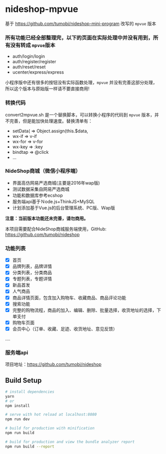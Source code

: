 # nideshop-mpvue

基于 <https://github.com/tumobi/nideshop-mini-program> 改写的 `mpvue` 版本

### 所有功能已经全部整理完，以下的页面在实际处理中并没有用到，所有没有转成 `mpvue`版本

- auth/login/login
- auth/register/register
- auth/reset/reset
- ucenter/express/express

小程序版中还有很多的按钮没有实际函数处理，`mpvue` 并没有完善这部分处理，
所以这个版本与原始版一样请不要直接商用!

### 转换代码

convert2mpvue.sh 是一个替换脚本，可以转换小程序的代码到 `mpvue` 版本，并不完善，但是能加快处理速度。替换清单有：

- setData( => Object.assign(this.$data,
- wx-if => v-if
- wx-for => v-for
- wx-key => :key
- bindtap => @click
- ...

### NideShop商城（微信小程序端）

+ 界面高仿网易严选商城(主要是2016年wap版)
+ 测试数据采集自网易严选商城
+ 功能和数据库参考ecshop
+ 服务端api基于Ｎode.js+ThinkJS+MySQL
+ 计划添加基于Vue.js的后台管理系统、PC版、Ｗap版

**注意：当前版本功能还未完善，请勿商用。**

本项目需要配合NideShop商城服务端使用，GitHub: <https://github.com/tumobi/nideshop>

### 功能列表

- [x] 首页
- [x] 品牌列表，品牌详情
- [x] 分类列表，分类商品
- [x] 专题列表，专题详情
- [x] 新品首发
- [x] 人气商品
- [x] 商品详情页面，包含加入购物车、收藏商品、商品评论功能
- [x] 搜索功能
- [x] 完整的购物流程，商品的加入、编辑、删除、批量选择，收货地址的选择，下单支付
- [x] 购物车页面
- [x] 会员中心（订单、收藏、足迹、收货地址、意见反馈）

....

### 服务端api

项目地址：https://github.com/tumobi/nideshop

## Build Setup

``` bash
# install dependencies
yarn
# or
npm install

# serve with hot reload at localhost:8080
npm run dev

# build for production with minification
npm run build

# build for production and view the bundle analyzer report
npm run build --report
```